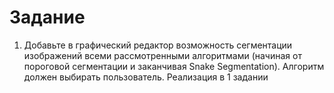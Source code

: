 # Задание 
1. Добавьте в графический редактор возможность сегментации изображений всеми рассмотренными алгоритмами (начиная от пороговой сегментации и заканчивая Snake Segmentation). Алгоритм должен выбирать пользователь.
Реализация в 1 задании